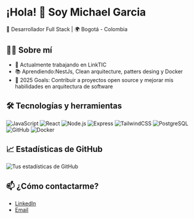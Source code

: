 # ¡Hola! 👋 Soy Michael Garcia  
🚀 Desarrollador Full Stack | 🌍 Bogotá - Colombia  

## 👨‍💻 Sobre mí
- 💼 Actualmente trabajando en LinkTIC
- 📚 Aprendiendo:NestJs, Clean arquitecture, patters desing y Docker
- 🎯 2025 Goals: Contribuir a proyectos open source y mejorar mis habilidades en arquitectura de software

## 🛠️ Tecnologías y herramientas
![JavaScript](https://img.shields.io/badge/-JavaScript-F7DF1E?style=flat-square&logo=javascript&logoColor=black)
![React](https://img.shields.io/badge/-React-61DAFB?style=flat-square&logo=react&logoColor=black)
![Node.js](https://img.shields.io/badge/-Node.js-339933?style=flat-square&logo=node.js&logoColor=white)
![Express](https://img.shields.io/badge/-Express-000000?style=flat-square&logo=express&logoColor=white)
![TailwindCSS](https://img.shields.io/badge/-TailwindCSS-1572B6?style=flat-square&logo=tailwindcss)
![PostgreSQL](https://img.shields.io/badge/-PostgreSQL-000000?style=flat-square&logo=postgresql)
![GitHub](https://img.shields.io/badge/-GitHub-181717?style=flat-square&logo=github)
![Docker](https://img.shields.io/badge/-Docker-000000?style=flat-square&logo=docker)

## 📈 Estadísticas de GitHub
![Tus estadísticas de GitHub](https://github-readme-stats.vercel.app/api?username=michaelgarciast&show_icons=true&theme=radical)

## 📫 ¿Cómo contactarme?
- [LinkedIn](https://www.linkedin.com/in/michaelgarcia-dev)
- [Email](mailto:michaelgarciast88@gmail.com)
